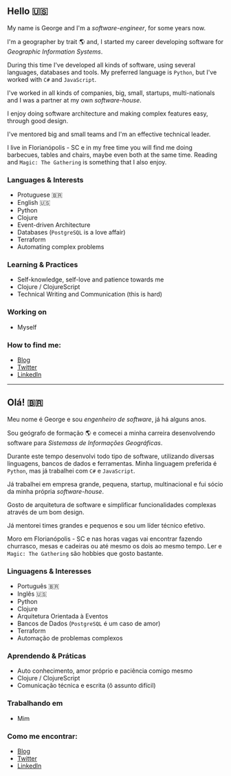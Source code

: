 
## Hello 🇺🇸

My name is George and I'm a _software-engineer_, for some years now.

I'm a geographer by trait 🌎 and, I started my career developing
software for _Geographic Information Systems_.

During this time I've developed all kinds of software, using
several languages, databases and tools. My preferred language
is `Python`, but I've worked with `C#` and `JavaScript`.

I've worked in all kinds of companies, big, small, startups, 
multi-nationals and I was a partner at my own _software-house_.

I enjoy doing software architecture and making complex features
easy, through good design.

I've mentored big and small teams and I'm an effective technical
leader.

I live in Florianópolis - SC e in my free time you will find me
doing barbecues, tables and chairs, maybe even both at the same time.
Reading and `Magic: The Gathering` is something that I also enjoy.

### Languages & Interests

* Protuguese 🇧🇷
* English 🇺🇸
* Python
* Clojure
* Event-driven Architecture
* Databases (`PostgreSQL` is a love affair)
* Terraform
* Automating complex problems

### Learning & Practices

* Self-knowledge, self-love and patience towards me
* Clojure / ClojureScript
* Technical Writing and Communication (this is hard)

### Working on

* Myself

### How to find me:

* [Blog](https://dev.metageo.xyz/)
* [Twitter](https://twitter.com/georgersilva)
* [LinkedIn](https://www.linkedin.com/in/georgercsilva/)


---

## Olá! 🇧🇷

Meu nome é George e sou _engenheiro de software_, já há alguns anos. 

Sou geógrafo de formação 🌎 e comecei a minha carreira desenvolvendo
software para _Sistemass de Informações Geográficas_.

Durante este tempo desenvolvi todo tipo de software, utilizando diversas
linguagens, bancos de dados e ferramentas. Minha linguagem preferida
é `Python`, mas já trabalhei com `C#` e `JavaScript`.

Já trabalhei em empresa grande, pequena, startup, multinacional e fui sócio
da minha própria _software-house_.

Gosto de arquitetura de software e simplificar funcionalidades complexas
através de um bom design.

Já mentorei times grandes e pequenos e sou um líder técnico efetivo.

Moro em Florianópolis - SC e nas horas vagas vai encontrar fazendo churrasco,
mesas e cadeiras ou até mesmo os dois ao mesmo tempo. Ler e `Magic: The Gathering`
são hobbies que gosto bastante.

### Linguagens & Interesses

* Português 🇧🇷
* Inglês 🇺🇸
* Python
* Clojure
* Arquitetura Orientada à Eventos
* Bancos de Dados (`PostgreSQL` é um caso de amor)
* Terraform
* Automação de problemas complexos

### Aprendendo & Práticas

* Auto conhecimento, amor próprio e paciência comigo mesmo
* Clojure / ClojureScript
* Comunicação técnica e escrita (ô assunto difícil)

### Trabalhando em

* Mim

### Como me encontrar:

* [Blog](https://dev.metageo.xyz/)
* [Twitter](https://twitter.com/georgersilva)
* [LinkedIn](https://www.linkedin.com/in/georgercsilva/)